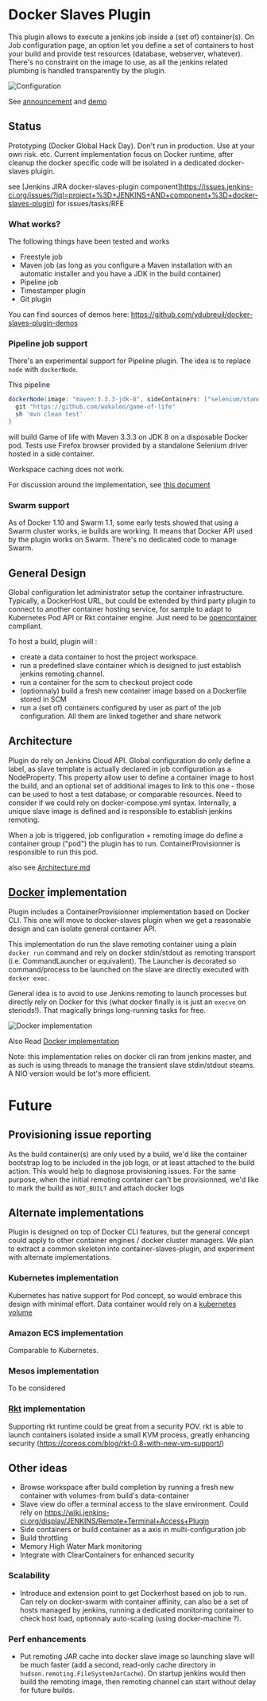 # Docker Slaves Plugin

This plugin allows to execute a jenkins job inside a (set of) container(s).
On Job configuration page, an option let you define a set of containers to host your build and provide test resources
(database, webserver, whatever). There's no constraint on the image to use, as all the jenkins related plumbing is
handled transparently by the plugin.

![Configuration](docs/config.png)

See [announcement](http://blog.loof.fr/2015/09/introducing-docker-slaves-jenkins-plugin.html) and [demo](https://www.youtube.com/watch?v=HbwgN0UTTxo)

## Status

Prototyping (Docker Global Hack Day). Don't run in production. Use at your own risk. etc.
Current implementation focus on Docker runtime, after cleanup the docker specific code will be isolated in a dedicated docker-slaves pluigin.

see [Jenkins JIRA docker-slaves-plugin component]https://issues.jenkins-ci.org/issues/?jql=project+%3D+JENKINS+AND+component+%3D+docker-slaves-plugin) for issues/tasks/RFE

### What works?

The following things have been tested and works

* Freestyle job
* Maven job (as long as you configure a Maven installation with an automatic installer and you have a JDK in the build container)
* Pipeline job
* Timestamper plugin
* Git plugin

You can find sources of demos here: https://github.com/ydubreuil/docker-slaves-plugin-demos

### Pipeline job support

There's an experimental support for Pipeline plugin. The idea is to replace `node` with `dockerNode`.

This pipeline

```groovy
dockerNode(image: "maven:3.3.3-jdk-8", sideContainers: ["selenium/standalone-firefox"]) {
  git "https://github.com/wakaleo/game-of-life"
  sh 'mvn clean test'
}
```

will build Game of life with Maven 3.3.3 on JDK 8 on a disposable Docker pod. Tests use Firefox browser provided by a standalone Selenium driver hosted in a side container.

Workspace caching does not work.

For discussion around the implementation, see [this document](Workflow.md)

### Swarm support

As of Docker 1.10 and Swarm 1.1, some early tests showed that using a Swarm cluster works, ie builds are working. It means that Docker API used by the plugin works on Swarm. There's no dedicated code to manage Swarm.

## General Design

Global configuration let administrator setup the container infrastructure. Typically, a DockerHost URL, but could be extended by third party plugin to connect to another container hosting service, for sample to adapt to Kubernetes Pod API or Rkt container engine. Just need to be [opencontainer](https://www.opencontainers.org/) compliant.

To host a build, plugin will :
* create a data container to host the project workspace.
* run a predefined slave container which is designed to just establish jenkins remoting channel. 
* run a container for the scm to checkout project code
* (optionnaly) build a fresh new container image based on a Dockerfile stored in SCM
* run a (set of) containers configured by user as part of the job configuration. All them are linked together and share network

## Architecture

Plugin do rely on Jenkins Cloud API. Global configuration do only define a label, as slave template is actually declared in job configuration as a NodeProperty. 
This property allow user to define a container image to host the build, and an optional set of additional images to link to this one - those can be used to host a test database, or comparable resources. Need to consider if we could rely on docker-compose.yml syntax.
Internally, a unique slave image is defined and is responsible to establish jenkins remoting.

When a job is triggered, job configuration + remoting image do define a container group ("pod") the plugin has to run. ContainerProvisionner is responsible to run this pod. 

also see [Architecture.md](Architecture.md)

## [Docker](https://www.docker.com) implementation

Plugin includes a ContainerProvisionner implementation based on Docker CLI. This one will move to docker-slaves plugin when we get a reasonable design and can isolate general container
API.

This implementation do run the slave remoting container using a plain `docker run` command and rely on docker stdin/stdout as remoting transport (i.e. CommandLauncher or equivalent). 
The Launcher is decorated so command/process to be launched on the slave are directly executed with `docker exec`.

General idea is to avoid to use Jenkins remoting to launch processes but directly rely on Docker for this (what docker finally is is just an `execve` on steriods!). That magically brings long-running tasks for free.

![Docker implementation](docs/docker.png)

Also Read [Docker implementation](Docker.md)

Note: this implementation relies on docker cli ran from jenkins master, and as such is using threads to manage the transient slave stdin/stdout steams. A NIO version would be lot's more efficient.


# Future

## Provisioning issue reporting

As the build container(s) are only used by a build, we'd like the container bootstrap log to be included in the job logs, or at least attached to the build action. This would help to diagnose provisioning issues.
For the same purpose, when the initial remoting container can't be provisionned, we'd like to mark the build as `NOT_BUILT` and attach docker logs

## Alternate implementations
Plugin is designed on top of Docker CLI features, but the general concept could apply to other container engines / docker cluster managers. We plan to extract a common skeleton into container-slaves-plugin, and experiment with alternate implementations.

### Kubernetes implementation

Kubernetes has native support for Pod concept, so would embrace this design with minimal effort.
Data container would rely on a [kubernetes volume](https://github.com/kubernetes/kubernetes/blob/master/docs/user-guide/volumes.md)

### Amazon ECS implementation

Comparable to Kubernetes.

### Mesos implementation

To be considered

### [Rkt](https://github.com/coreos/rkt) implementation

Supporting rkt runtime could be great from a security POV. rkt is able to launch containers isolated inside a small KVM process, greatly enhancing security (https://coreos.com/blog/rkt-0.8-with-new-vm-support/)

## Other ideas
 * Browse workspace after build completion by running a fresh new container with volumes-from build's data-container
 * Slave view do offer a terminal access to the slave environment. Could rely on https://wiki.jenkins-ci.org/display/JENKINS/Remote+Terminal+Access+Plugin
 * Side containers or build container as a axis in multi-configuration job
 * Build throttling
 * Memory High Water Mark monitoring
 * Integrate with ClearContainers for enhanced security

### Scalability
 * Introduce and extension point to get Dockerhost based on job to run. Can rely on docker-swarm with container affinity, can also be a set of hosts managed by jenkins, running a dedicated monitoring container to check host load, optionnaly auto-scaling (using docker-machine ?).

### Perf enhancements
 * Put remoting JAR cache into docker slave image so launching slave will be much faster (add a second, read-only cache directory in `hudson.remoting.FileSystemJarCache`). On startup jenkins would then build the remoting image, then remoting channel can start without delay for future builds.
 
